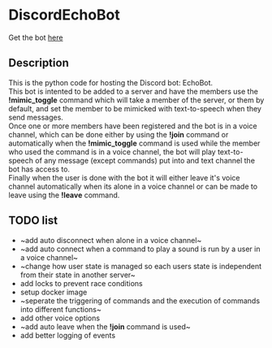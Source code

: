 # DiscordEchoBot
Get the bot [here](https://discord.com/oauth2/authorize?client_id=1383542849362202746)
## Description
This is the python code for hosting the Discord bot: EchoBot.\
This bot is intented to be added to a server and have the members use the __!mimic_toggle__ command which will take a member of the server, or them by default, and set the member to be mimicked with text-to-speech when they send messages.\
Once one or more members have been registered and the bot is in a voice channel, which can be done either by using the __!join__ command or automatically when the __!mimic_toggle__ command is used while the member who used the command is in a voice channel, the bot will play text-to-speech of any message (except commands) put into and text channel the bot has access to.\
Finally when the user is done with the bot it will either leave it's voice channel automatically when its alone in a voice channel or can be made to leave using the __!leave__ command.
## TODO list
+ ~add auto disconnect when alone in a voice channel~
+ ~add auto connect when a command to play a sound is run by a user in a voice channel~
+ ~change how user state is managed so each users state is independent from their state in another server~
+ add locks to prevent race conditions
+ setup docker image
+ ~seperate the triggering of commands and the execution of commands into different functions~
+ add other voice options
+ ~add auto leave when the __!join__ command is used~
+ add better logging of events
